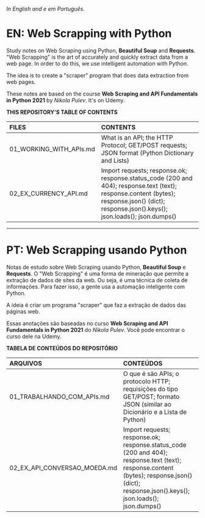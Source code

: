 _In English and e em Português._

# EN: Web Scrapping with Python

Study notes on Web Scraping using Python, **Beautiful Soup** and **Requests**. "Web Scrapping" is the art of accurately and quickly extract data from a web page. In order to do this, we use intelligent automation with Python.

The idea is to create a "scraper" program that does data extraction from web pages.

These notes are based on the course **Web Scraping and API Fundamentals in Python 2021** by _Nikola Pulev_. It's on Udemy.

**THIS REPOSITORY'S TABLE OF CONTENTS**

FILES | CONTENTS
:--- | :--------
01_WORKING_WITH_APIs.md | What is an API; the HTTP Protocol; GET/POST requests; JSON format (Python Dictionary and Lists)
02_EX_CURRENCY_API.md | Import requests; response.ok; response.status_code (200 and 404); response.text (text); response.content (bytes); response.json() (dict); response.json().keys(); json.loads(); json.dumps()

---
# PT: Web Scrapping usando Python
Notas de estudo sobre Web Scraping usando Python, **Beautiful Soup** e **Requests**. O "Web Scrapping" é uma forma de mineração que permite a extração de dados de sites da web. Ou seja, é uma técnica de coleta de informações. Para fazer isso, a gente usa a automação inteligente com Python.

A ideia é criar um programa "scraper" que faz a extração de dados das páginas web.

Essas anotações são baseadas no curso **Web Scraping and API Fundamentals in Python 2021** do _Nikola Pulev_. Você pode encontrar o curso dele na Udemy.

**TABELA DE CONTEÚDOS DO REPOSITÓRIO**

ARQUIVOS | CONTEÚDOS
:------ | :---------
01_TRABALHANDO_COM_APIs.md | O que é são APIs; o protocolo HTTP; requisições do tipo GET/POST; formato JSON (similar ao Dicionário e a Lista de Python)
02_EX_API_CONVERSAO_MOEDA.md | Import requests; response.ok; response.status_code (200 and 404); response.text (text); response.content (bytes); response.json() (dict); response.json().keys(); json.loads(); json.dumps()